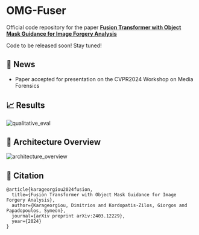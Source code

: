 # OMG-Fuser
Official code repository for the paper __[Fusion Transformer with Object Mask Guidance for Image Forgery Analysis](https://arxiv.org/abs/2403.12229)__

Code to be released soon! Stay tuned!

## :newspaper: News

- Paper accepted for presentation on the CVPR2024 Workshop on Media Forensics

## :chart_with_upwards_trend: Results

![qualitative_eval](https://github.com/mever-team/omgfuser/assets/33910136/f9c3634d-a3b2-4a48-98b1-e9fb36344ac4)

## :hammer: Architecture Overview

![architecture_overview](https://github.com/mever-team/omgfuser/assets/33910136/3891995b-e81c-426b-b228-a4f23e14ea0a)

## :scroll: Citation

```
@article{karageorgiou2024fusion,
  title={Fusion Transformer with Object Mask Guidance for Image Forgery Analysis},
  author={Karageorgiou, Dimitrios and Kordopatis-Zilos, Giorgos and Papadopoulos, Symeon},
  journal={arXiv preprint arXiv:2403.12229},
  year={2024}
}
```
